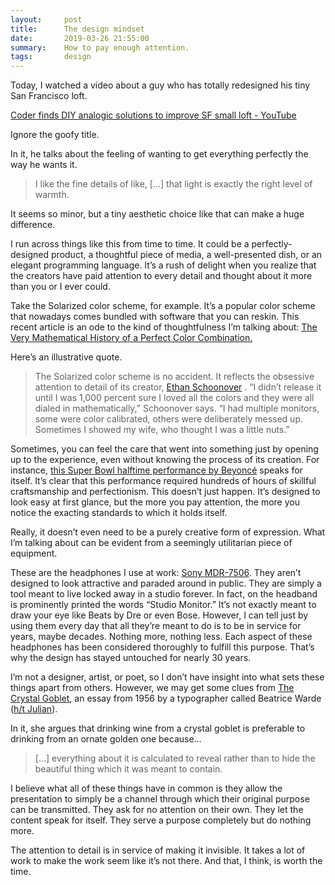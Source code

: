 ```yaml
---
layout:     post
title:      The design mindset
date:       2019-03-26 21:55:00
summary:    How to pay enough attention.
tags:       design
---
```


Today, I watched a video about a guy who has totally redesigned his tiny San Francisco loft.

[Coder finds DIY analogic solutions to improve SF small loft - YouTube](https://www.youtube.com/watch?v=6tYaI3At4fs)

Ignore the goofy title.

In it, he talks about the feeling of wanting to get everything perfectly the way he wants it.

> I like the fine details of like, […] that light is exactly the right level of warmth.

It seems so minor, but a tiny aesthetic choice like that can make a huge difference. 

I run across things like this from time to time. It could be a perfectly-designed product, a thoughtful piece of media, a well-presented dish, or an elegant programming language. It’s a rush of delight when you realize that the creators have paid attention to every detail and thought about it more than you or I ever could.

Take the Solarized color scheme, for example. It’s a popular color scheme that nowadays comes bundled with software that you can reskin. This recent article is an ode to the kind of thoughtfulness I’m talking about: [The Very Mathematical History of a Perfect Color Combination.](https://www.wired.com/story/very-mathematical-history-perfect-color-combination/)

Here’s an illustrative quote.

> The Solarized color scheme is no accident. It reflects the obsessive attention to detail of its creator, [Ethan Schoonover](https://ethanschoonover.com/solarized/) . “I didn’t release it until I was 1,000 percent sure I loved all the colors and they were all dialed in mathematically,” Schoonover says. “I had multiple monitors, some were color calibrated, others were deliberately messed up. Sometimes I showed my wife, who thought I was a little nuts.”

Sometimes, you can feel the care that went into something just by opening up to the experience, even without knowing the process of its creation. For instance, [this Super Bowl halftime performance by Beyoncé](https://www.youtube.com/watch?v=uqGwekWZeRI) speaks for itself. It’s clear that this performance required hundreds of hours of skillful craftsmanship and perfectionism. This doesn’t just happen. It’s designed to look easy at first glance, but the more you pay attention, the more you notice the exacting standards to which it holds itself.

Really, it doesn’t even need to be a purely creative form of expression. What I’m talking about can be evident from a seemingly utilitarian piece of equipment.

These are the headphones I use at work: [Sony MDR-7506](https://www.soundguys.com/sony-mdr-7506-review-16336/). They aren’t designed to look attractive and paraded around in public. They are simply a tool meant to live locked away in a studio forever. In fact, on the headband is prominently printed the words “Studio Monitor.” It’s not exactly meant to draw your eye like Beats by Dre or even Bose. However, I can tell just by using them every day that all they’re meant to do is to be in service for years, maybe decades. Nothing more, nothing less. Each aspect of these headphones has been considered thoroughly to fulfill this purpose. That’s why the design has stayed untouched for nearly 30 years.

I’m not a designer, artist, or poet, so I don’t have insight into what sets these things apart from others. However, we may get some clues from [The Crystal Goblet](https://www.press.uchicago.edu/Misc/Chicago/791599bw.html), an essay from 1956 by a typographer called Beatrice Warde ([h/t Julian](https://juliannorton.com/)).

In it, she argues that drinking wine from a crystal goblet is preferable to drinking from an ornate golden one because…

> […] everything about it is calculated to reveal rather than to hide the beautiful thing which it was meant to contain.

I believe what all of these things have in common is they allow the presentation to simply be a channel through which their original purpose can be transmitted. They ask for no attention on their own. They let the content speak for itself. They serve a purpose completely but do nothing more.

The attention to detail is in service of making it invisible. It takes a lot of work to make the work seem like it’s not there. And that, I think, is worth the time.